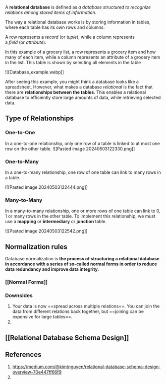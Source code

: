 A **relational database** is defined as _a database structured to recognize relations among stored items of information_.

The way a relational database works is by storing information in tables, where each table has its own rows and columns. 

A row represents a _record_ (or _tuple_), while a column represents a _field_ (or _attribute_). 

In this example of a grocery list, a row represents a grocery item and how many of each item, while a column represents an attribute of a grocery item in the list. This table is shown by selecting all elements in the table

![[Database_example.webp]]

After seeing this example, you might think a database looks like a spreadsheet. However, what makes a database _relational_ is the fact that there are **relationships between the tables**. This enables a relational database to efficiently store large amounts of data, while retrieving selected data.

## Type of Relationships

### One-to-One
In a one-to-one relationship, only one row of a table is linked to at most one row on the other table. 
![[Pasted image 20240503122330.png]]
### One-to-Many
In a one-to-many relationship, one row of one table can link to many rows in a table. 

![[Pasted image 20240503122444.png]]

### Many-to-Many
In a many-to-many relationship, one or more rows of one table can link to 0, 1 or many rows in the other table. To implement this relationship, we must use a **mapping** or **intermediary** or **junction** table.

![[Pasted image 20240503122542.png]]
## Normalization rules
Database normalization is **the process of structuring a relational database in accordance with a series of so-called normal forms in order to reduce data redundancy and improve data integrity**.

### [[Normal Forms]]

### Downsides
1. Your data is now ==spread across multiple relations==. You can join the data from different relations back together, but ==joining can be expensive for large tables==.
2. 
## [[Relational Database Schema Design]]




## References
1. https://medium.com/@kimtnguyen/relational-database-schema-design-overview-70e447ff66f9
2. 